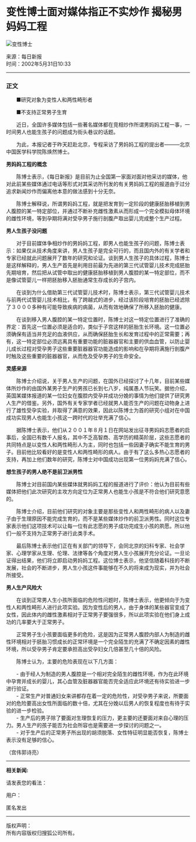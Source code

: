 # 变性博士面对媒体指正不实炒作 揭秘男妈妈工程

![变性博士](https://photo.sohu.com/37/72/Img147497237.gif)

来源：每日新报  
时间：2002年5月31日10:33

---

### 正文

　　■研究对象为变性人和两性畸形者  

　　■不支持正常男子生育  

　　近日，全国许多媒体包括一些著名媒体都在竞相炒作所谓男妈妈工程一事，一时间男人也能生孩子的问题成为街头巷议的话题。  

　　为此，本报记者于昨天赶赴北京，专程采访了男妈妈工程的提出者———北京中国医学科学院陈焕然博士。  

**男妈妈工程的概念**  

　　陈博士表示，《每日新报》是目前为止全国第一家面对面对他采访的媒体，他对此前某些媒体通过电话等形式对其采访所刊发的有关男妈妈工程的报道由于过分追求新闻炒作而偏离他本意的做法感到十分无奈。  

　　陈博士解释说，所谓男妈妈工程，就是把发育到一定阶段的健康胚胎移植到男人腹腔的某一特定部位，并通过不断补充雌性激素从而形成一个完全模拟母体环境的雌性环境，等到孕期将满对受孕男子施行剖腹产取出婴儿完成整个生产过程。  

**男人生孩子没问题**  

　　对于目前媒体争相炒作的男妈妈工程，即男人也能生孩子的问题，陈博士表示：如果仅从技术角度来讲，男人生孩子是完全可行的，而且国内外的有关学者和专家已经就此问题展开了数年的研究和论证。谈到男人生孩子的具体过程，陈博士是这样解释的，男人生产首先是利用目前最为先进的第三代试管婴儿技术完成胚胎先期培育，然后把从试管中取出的健康胚胎移植到男人腹腔的某一特定部位，而不是像试管婴儿一样把胚胎移入胚胎通常生存成长的子宫内。  

　　在谈到为什么借助第三代试管婴儿技术时，陈博士表示，第三代试管婴儿技术与前两代试管婴儿技术相比，有了跨越式的进步，经过该阶段培育的胚胎已经滤除了３０００多种有可能导致疾病的病菌，从而有效地确保了所移入胚胎的健康。  

　　在谈到移入男人腹腔的某一特定位置时，陈博士对这一特定位置进行了准确的界定：首先这一位置必须是适合的，类似于子宫这样的胚胎生长环境。这一位置必须确保有适当并充足的血液供应，从而确保胚胎生长和发育过程中的正常需要；再有，这一特定部位必须远离具有重要功能的脏器器官和主要的供血血管，以防止婴儿成长过程对受孕男子这些重要脏器器官功能造成的影响和在孕期将满施行剖腹产时触及这些重要的脏器器官，从而危及受孕男子的生命安全。  

**灵感来源**  

　　陈博士介绍说，关于男人生产的问题，在国外已经探讨了十几年，目前某些媒体所炒作的由国外某男子生产的男孩已长到七八岁，纯属愚人节玩笑。据他介绍，英国某媒体报道的某一位妇女在腹腔内受孕并成功分娩的事情为他们提供了研究男人生产的借鉴。另外，国外有关专家学者已经就男人能否生产的问题在动物身上进行了雄性受孕实验，并取得了满意的效果，因此以陈博士为首的研究小组对在中国成功实现男人也能生小孩这一跨时代的壮举充满了信心。  

　　据陈博士表示，他们从２００１年８月１日在网站发出征寻男妈妈志愿者的启事后，全国已有数千人报名，其中不乏高智商、高学历的精英阶层，这些志愿者的共同特点是以变性人和两性畸形人为主，同时也包括一些因妻子确实不能生育的男子。目前他比较看好的是变性人和两性畸形的病人。由于有了这么多热心志愿者的支持，再加上他们数年的研究，陈博士对中国成功出现第一位男妈妈充满了信心。  

**想生孩子的男人绝不是前卫派男性**  

　　陈博士对目前国内某些媒体就男妈妈工程的报道进行了评价：他认为目前有些媒体把他们此次研究的主攻方向定位为正常男人也能生小孩是不符合他们研究意愿的。  

　　陈博士介绍，目前他们研究的对象主要是那些变性人和两性畸形的病人以及妻子由于生理原因不能完成生育的，而不是某些媒体炒作的前卫派男性。同时这位专家表示他们这项技术可以让每一位有此志愿的男子成功完成生小孩的夙愿。所以他们一般不支持为正常男子进行此类手术。  

　　最后陈博士表示他们正在有关部门的领导下，会同北京的妇科专家、社会学家、心理学家从生理、伦理、法律等各个角度对男人生小孩展开充分论证。一旦论证得出结果，他们将立即启动男妈妈工程。这位博士表示，他坚信随着科技的不断发展，社会的不断进步，男人生小孩这件事能够在不久的将来成为现实，并为社会所接受。  

**男人生产风险大**  

　　在谈到正常男人生小孩所面临的危险性问题时，陈博士表示，他更倾向于为变性人和两性畸形人进行此项实验。因为变性后的男人，由于身体的某些器官变成了女性，因此体内的雌性激素相对于正常男子要强很多，所以此项实验在他们身上成功的几率要大于正常男子。  

　　正常男子生小孩要面临更多的危险，这是因为正常男人腹腔内部人为制造的雌性环境相对于胚胎习惯成长的正常环境是一个完全陌生的充满了不确定因素的雌性环境，所以受孕男子肯定要承担高出受孕妇女几倍甚至几十倍的风险。  

　　陈博士认为，主要的危险表现在以下几方面：  

　　- 由于经人为制造的男人腹腔是一个相对完全陌生的雌性环境，作为在此环境中孕育并成长的婴儿，其心血管及脏器器官能否完全适应此环境还有待实验进一步进行验证。  
　　- 正常生产对普通妇女来讲都存在着一定的危险性，对受孕男子来说，所要面对的危险要高出女性所面临的数十倍，尤其在分娩以后男人的恢复程度也有待于实验的进一步检验。  
　　- 生产后的男子除了要面对生理恢复的压力，更主要的还要面对来自心理的压力。男人生产的孩子能否为社会所容也是需要进一步探讨的问题之一。  
　　- 对于生产后的正常男子所出现的胡须脱落、女性特征明显能否恢复，陈博士表示没有足够的信心。  

（宫伟郭诗亮）

---

**相关新闻:**

请发表您的看法：  

用户：  

匿名发出  

---

版权声明：  
所有内容版权归搜狐公司所有。